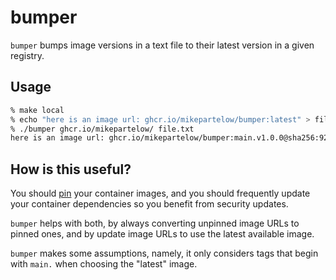 # bumper

`bumper` bumps image versions in a text file to their latest version in a given registry.

## Usage

```bash
% make local 
% echo "here is an image url: ghcr.io/mikepartelow/bumper:latest" > file.txt
% ./bumper ghcr.io/mikepartelow/ file.txt
here is an image url: ghcr.io/mikepartelow/bumper:main.v1.0.0@sha256:929ed1ece9808d842389cb4afea961a8e2422514
```

## How is this useful?

You should [pin](https://docs.docker.com/engine/reference/commandline/image_pull/#pull-an-image-by-digest-immutable-identifier) your container images, and you should frequently update your container dependencies so you benefit from security updates.

`bumper` helps with both, by always converting unpinned image URLs to pinned ones, and by update image URLs to use the latest available image.

`bumper` makes some assumptions, namely, it only considers tags that begin with `main.` when choosing the "latest" image.
